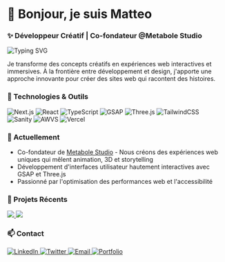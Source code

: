 # 👋 Bonjour, je suis Matteo

### ✨ Développeur Créatif | Co-fondateur @Metabole Studio

<img src="https://readme-typing-svg.herokuapp.com?font=Fira+Code&size=22&duration=3000&pause=1000&color=88CE02&vCenter=true&width=435&lines=D%C3%A9veloppeur+Front-end;Animation+%26+Exp%C3%A9riences+3D;Clean+Code+Enthusiast;UI%2FUX+Passionn%C3%A9" alt="Typing SVG" />

Je transforme des concepts créatifs en expériences web interactives et immersives. À la frontière entre développement et design, j'apporte une approche innovante pour créer des sites web qui racontent des histoires.

### 🚀 Technologies & Outils

![Next.js](https://img.shields.io/badge/-Next.js-000000?style=for-the-badge&logo=next.js&logoColor=white)
![React](https://img.shields.io/badge/-React-61DAFB?style=for-the-badge&logo=react&logoColor=black)
![TypeScript](https://img.shields.io/badge/-TypeScript-3178C6?style=for-the-badge&logo=typescript&logoColor=white)
![GSAP](https://img.shields.io/badge/-GSAP-88CE02?style=for-the-badge&logo=greensock&logoColor=black)
![Three.js](https://img.shields.io/badge/-Three.js-000000?style=for-the-badge&logo=three.js&logoColor=white)
![TailwindCSS](https://img.shields.io/badge/-TailwindCSS-38B2AC?style=for-the-badge&logo=tailwind-css&logoColor=white)
![Sanity](https://img.shields.io/badge/-Sanity-F03E2F?style=for-the-badge&logo=sanity&logoColor=white)
![AWVS](https://img.shields.io/badge/-AWVS-007ACC?style=for-the-badge&logo=data:image/svg+xml;base64,PHN2ZyB4bWxucz0iaHR0cDovL3d3dy53My5vcmcvMjAwMC9zdmciIHdpZHRoPSIyNCIgaGVpZ2h0PSIyNCI+PHBhdGggZmlsbD0id2hpdGUiIGQ9Ik0xMiAyQzYuNDggMiAyIDYuNDggMiAxMnM0LjQ4IDEwIDEwIDEwIDEwLTQuNDggMTAtMTBTMTcuNTIgMiAxMiAyem0xIDE1aC0ydi02aDJ2NnptMC04aC0yVjdoMnYyeiI+PC9wYXRoPjwvc3ZnPg==&logoColor=white)
![Vercel](https://img.shields.io/badge/-Vercel-000000?style=for-the-badge&logo=vercel&logoColor=white)

### 🔭 Actuellement

- Co-fondateur de [Metabole Studio](https://www.metabole.studio) - Nous créons des expériences web uniques qui mêlent animation, 3D et storytelling
- Développement d'interfaces utilisateur hautement interactives avec GSAP et Three.js
- Passionné par l'optimisation des performances web et l'accessibilité

### 💼 Projets Récents

<a href="https://github.com/MatteoCourquin/METABOLE-PROVISIONAL">
  <img src="https://github-readme-stats.vercel.app/api/pin/?username=MatteoCourquin&repo=METABOLE-PROVISIONAL&theme=react&bg_color=0D1117&border_color=88CE02" />
</a>
<a href="https://github.com/MatteoCourquin/JEROME-BEZEAU">
  <img src="https://github-readme-stats.vercel.app/api/pin/?username=MatteoCourquin&repo=JEROME-BEZEAU&theme=react&bg_color=0D1117&border_color=88CE02" />
</a>

### 📫 Contact

<a href="https://linkedin.com/in/votre-profile">
  <img src="https://img.shields.io/badge/-LinkedIn-0A66C2?style=for-the-badge&logo=linkedin&logoColor=white" alt="LinkedIn" />
</a>
<a href="https://twitter.com/votre-handle">
  <img src="https://img.shields.io/badge/-Twitter-1DA1F2?style=for-the-badge&logo=twitter&logoColor=white" alt="Twitter" />
</a>
<a href="mailto:votre-email@example.com">
  <img src="https://img.shields.io/badge/-Email-EA4335?style=for-the-badge&logo=gmail&logoColor=white" alt="Email" />
</a>
<a href="https://votre-portfolio.com">
  <img src="https://img.shields.io/badge/-Portfolio-000000?style=for-the-badge&logo=safari&logoColor=white" alt="Portfolio" />
</a>
